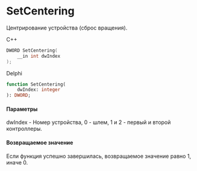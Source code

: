 ﻿# SetCentering
Центрирование устройства (сброс вращения).

С++
```c
DWORD SetCentering(
	__in int dwIndex
);
```

Delphi
```pascal
function SetCentering(
	dwIndex: integer
): DWORD;
```

#### Параметры
dwIndex - Номер устройства, 0 - шлем, 1 и 2 - первый и второй контроллеры.

#### Возвращаемое значение
Если функция успешно завершилась, возвращаемое значение равно 1, иначе 0.
